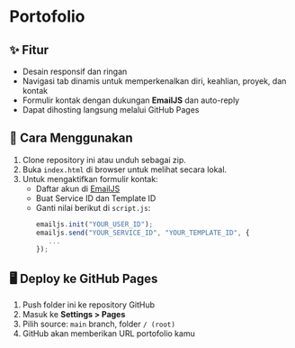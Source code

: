 # Portofolio

## ✨ Fitur
- Desain responsif dan ringan
- Navigasi tab dinamis untuk memperkenalkan diri, keahlian, proyek, dan kontak
- Formulir kontak dengan dukungan **EmailJS** dan auto-reply
- Dapat dihosting langsung melalui GitHub Pages

## 🚀 Cara Menggunakan
1. Clone repository ini atau unduh sebagai zip.
2. Buka `index.html` di browser untuk melihat secara lokal.
3. Untuk mengaktifkan formulir kontak:
   - Daftar akun di [EmailJS](https://www.emailjs.com/)
   - Buat Service ID dan Template ID
   - Ganti nilai berikut di `script.js`:
     ```js
     emailjs.init("YOUR_USER_ID");
     emailjs.send("YOUR_SERVICE_ID", "YOUR_TEMPLATE_ID", {
        ...
     });
     ```

## 🖥️ Deploy ke GitHub Pages
1. Push folder ini ke repository GitHub
2. Masuk ke **Settings > Pages**
3. Pilih source: `main` branch, folder `/ (root)`
4. GitHub akan memberikan URL portofolio kamu

